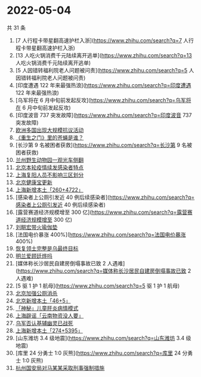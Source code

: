 # 2022-05-04

共 31 条

<!-- BEGIN ZHIHUSEARCH -->
<!-- 最后更新时间 Wed May 04 2022 15:10:19 GMT+0800 (China Standard Time) -->
1. [7 人行程卡带星翻高速护栏入浙](https://www.zhihu.com/search?q=7 人行程卡带星翻高速护栏入浙)
1. [13 人吃火锅消费千元陆续离开逃单](https://www.zhihu.com/search?q=13 人吃火锅消费千元陆续离开逃单)
1. [5 人因错转福利院老人问题被问责](https://www.zhihu.com/search?q=5 人因错转福利院老人问题被问责)
1. [印度遭遇 122 年来最强热浪](https://www.zhihu.com/search?q=印度遭遇 122 年来最强热浪)
1. [乌军将在 6 月中旬前发起反攻](https://www.zhihu.com/search?q=乌军将在 6 月中旬前发起反攻)
1. [印度波音 737 突发故障](https://www.zhihu.com/search?q=印度波音 737 突发故障)
1. [欧洲多国出现大规模抗议活动](https://www.zhihu.com/search?q=欧洲多国出现大规模抗议活动)
1. [《重生之门》里的苍蝇是谁？](https://www.zhihu.com/search?q=《重生之门》里的苍蝇是谁？)
1. [长沙第 9 名被困者获救](https://www.zhihu.com/search?q=长沙第 9 名被困者获救)
1. [兰州野生动物园一观光车侧翻](https://www.zhihu.com/search?q=兰州野生动物园一观光车侧翻)
1. [北京本轮疫情续发感染者特点](https://www.zhihu.com/search?q=北京本轮疫情续发感染者特点)
1. [上海复阳人员不影响三区划分](https://www.zhihu.com/search?q=上海复阳人员不影响三区划分)
1. [北京健康宝更新](https://www.zhihu.com/search?q=北京健康宝更新)
1. [上海新增本土「260+4722」](https://www.zhihu.com/search?q=上海新增本土「260+4722」)
1. [感染者上公厕引发近 40 例后续感染者](https://www.zhihu.com/search?q=感染者上公厕引发近 40 例后续感染者)
1. [露营赛道经济规模增至 300 亿](https://www.zhihu.com/search?q=露营赛道经济规模增至 300 亿)
1. [刘畊宏带火瑜伽垫](https://www.zhihu.com/search?q=刘畊宏带火瑜伽垫)
1. [法国电价暴涨 400%](https://www.zhihu.com/search?q=法国电价暴涨 400%)
1. [恢复领土完整是乌最终目标](https://www.zhihu.com/search?q=恢复领土完整是乌最终目标)
1. [明兰爱顾廷烨吗](https://www.zhihu.com/search?q=明兰爱顾廷烨吗)
1. [媒体称长沙居民自建房倒塌事故已致 2 人遇难](https://www.zhihu.com/search?q=媒体称长沙居民自建房倒塌事故已致 2 人遇难)
1. [5 驱 1 护 1 航母](https://www.zhihu.com/search?q=5 驱 1 护 1 航母)
1. [北京加强公厕消杀](https://www.zhihu.com/search?q=北京加强公厕消杀)
1. [北京新增本土「46+5」](https://www.zhihu.com/search?q=北京新增本土「46+5」)
1. [「神秘」儿童肝炎病情模式](https://www.zhihu.com/search?q=「神秘」儿童肝炎病情模式)
1. [上海辟谣「云南物资没人要」](https://www.zhihu.com/search?q=上海辟谣「云南物资没人要」)
1. [乌军否认基辅幽灵已战死](https://www.zhihu.com/search?q=乌军否认基辅幽灵已战死)
1. [上海新增本土「274+5395」](https://www.zhihu.com/search?q=上海新增本土「274+5395」)
1. [山东潍坊 3.4 级地震](https://www.zhihu.com/search?q=山东潍坊 3.4 级地震)
1. [库里 24 分勇士 1:0 灰熊](https://www.zhihu.com/search?q=库里 24 分勇士 1:0 灰熊)
1. [杭州国安局对马某某采取刑事强制措施](https://www.zhihu.com/search?q=杭州国安局对马某某采取刑事强制措施)
<!-- END ZHIHUSEARCH -->

